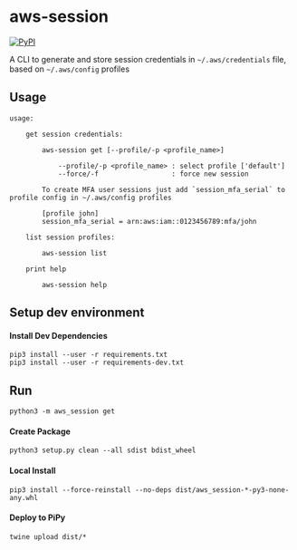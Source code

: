 # aws-session

[![PyPI](https://img.shields.io/pypi/v/aws-session)](https://pypi.org/project/aws-session/)

A CLI to generate and store session credentials in `~/.aws/credentials` file, based on `~/.aws/config` profiles

## Usage
```
usage: 

    get session credentials:

        aws-session get [--profile/-p <profile_name>]
        
            --profile/-p <profile_name> : select profile ['default']
            --force/-f                  : force new session
            
        To create MFA user sessions just add `session_mfa_serial` to profile config in ~/.aws/config profiles
        
        [profile john]
        session_mfa_serial = arn:aws:iam::0123456789:mfa/john
        
    list session profiles:

        aws-session list

    print help

        aws-session help
```

## Setup dev environment

#### Install Dev Dependencies
```
pip3 install --user -r requirements.txt
pip3 install --user -r requirements-dev.txt
```

## Run
`python3 -m aws_session get`

#### Create Package
`python3 setup.py clean --all sdist bdist_wheel` 

#### Local Install
`pip3 install --force-reinstall --no-deps dist/aws_session-*-py3-none-any.whl`

#### Deploy to PiPy
`twine upload dist/*`
